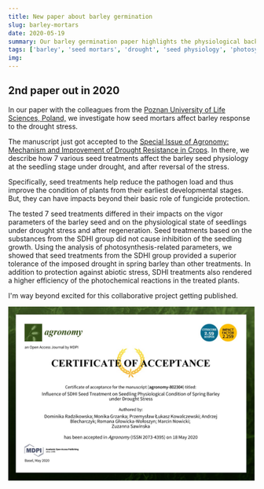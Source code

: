 ```yaml
---
title: New paper about barley germination
slug: barley-mortars
date: 2020-05-19
summary: Our barley germination paper highlights the physiological background of barley seed reaction to drought.
tags: ['barley', 'seed mortars', 'drought', 'seed physiology', 'photosynthesis']
img:
---
```


## 2nd paper out in 2020

In our paper with the colleagues from the [Poznan University of Life Sciences, Poland,](https://skylark.up.poznan.pl/en/) we investigate how seed mortars affect barley response to the drought stress.

The manuscript just got accepted to the [Special Issue of Agronomy: Mechanism and Improvement of Drought Resistance in Crops](https://www.mdpi.com/journal/agronomy/special_issues/drought_mechanism). In there, we describe how 7 various seed treatments affect the barley seed physiology at the seedling stage under drought, and after reversal of the stress. 

Specifically, seed treatments help reduce the pathogen load and thus improve the condition of plants from their earliest developmental stages. But, they can have impacts beyond their basic role of fungicide protection.

 The tested 7 seed treatments differed in their impacts on the vigor parameters of the barley seed and on the physiological state of seedlings under drought stress and after regeneration. Seed treatments based on the substances from the SDHI group did not cause inhibition of the seedling growth. Using the analysis of photosynthesis-related parameters, we showed that seed treatments from the SDHI group provided a superior tolerance of the imposed drought in spring barley than other treatments. In addition to protection against abiotic stress, SDHI treatments also rendered a higher efficiency of the photochemical reactions in the treated plants.

 I'm way beyond excited for this collaborative project getting published.

 ![accepted](./PaperAcceptance.jpg "Our paper got accepted!!!")